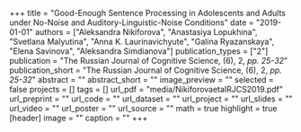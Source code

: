 +++
title = "Good-Enough Sentence Processing in Adolescents and Adults under No-Noise and Auditory-Linguistic-Noise Conditions"
date = "2019-01-01"
authors = ["Aleksandra Nikiforova", "Anastasiya Lopukhina", "Svetlana Malyutina", "Anna K. Laurinavichyute", "Galina Ryazanskaya", "Elena Savinova", "Aleksandra Simdianova"]
publication_types = ["2"]
publication = "The Russian Journal of Cognitive Science, (6), 2, _pp. 25-32_"
publication_short = "The Russian Journal of Cognitive Science, (6), 2, _pp. 25-32_"
abstract = ""
abstract_short = ""
image_preview = ""
selected = false
projects = []
tags = []
url_pdf = "media/NikiforovaetalRJCS2019.pdf"
url_preprint = ""
url_code = ""
url_dataset = ""
url_project = ""
url_slides = ""
url_video = ""
url_poster = ""
url_source = ""
math = true
highlight = true
[header]
image = ""
caption = ""
+++
